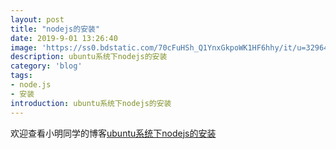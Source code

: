```yaml
---
layout: post
title: "nodejs的安装"
date: 2019-9-01 13:26:40
image: 'https://ss0.bdstatic.com/70cFuHSh_Q1YnxGkpoWK1HF6hhy/it/u=329647996,1491079248&fm=26&gp=0.jpg'
description: ubuntu系统下nodejs的安装
category: 'blog'
tags:
- node.js
- 安装
introduction: ubuntu系统下nodejs的安装
---
```


欢迎查看小明同学的博客[ubuntu系统下nodejs的安装](https://victorfengming.github.io/2019/08/nodejs-install/)




